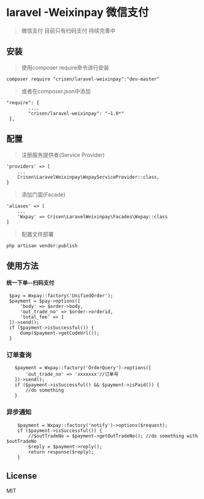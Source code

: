 # laravel -Weixinpay 微信支付

> 微信支付  目前只有扫码支付 持续完善中

## 安装

> 使用composer require命令进行安装

~~~
composer require "crisen/laravel-weixinpay":"dev-master"
~~~

> 或者在composer.json中添加

~~~
"require": {
		....
        "crisen/laravel-weixinpay": "~1.0*"
 },
~~~

## 配置

> 注册服务提供者(Service Provider)

~~~
'providers' => [  
    ...
    Crisen\LaravelWeixinpay\WxpayServiceProvider::class,
}
~~~

> 添加门面(Facade)

~~~
'aliases' => [
    ...
	'Wxpay' => Crisen\LaravelWeixinpay\Facades\Wxpay::class
]
~~~

> 配置文件部署

~~~
php artisan vendor:publish
~~~

## 使用方法

#### 统一下单--扫码支付

~~~
 $pay = Wxpay::factory('UnifiedOrder');
 $payment = $pay->options([
     'body' => $order->body,
     'out_trade_no' => $order->orderid,
     'total_fee' => 1
 ])->send();
 if ($payment->isSuccessful()) {
     dump($payment->getCodeUrl());
 }
~~~

### 订单查询

~~~
   $payment = Wxpay::factory('OrderQuery')->options([
       'out_trade_no' => 'xxxxxxx'//订单号
   ])->send();
   if ($payment->isSuccessful() && $payment->isPaid()) {
       //do something
   }
~~~

### 异步通知

~~~
	$payment = Wxpay::factory('notify')->options($request);
	if ($payment->isSuccessful()) {
        //$outTradeNo = $payment->getOutTradeNo(); //do something with $outTradeNo
        $reply = $payment->reply();
        return response($reply);
    }
~~~

## License

MIT
